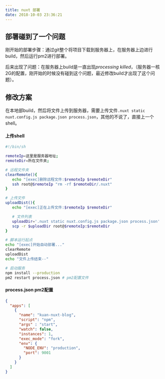 ```yaml
---
title: nuxt 部署
date: 2018-10-03 23:36:21
---
```

## 部署碰到了一个问题
刚开始的部署步骤：通过git整个将项目下载到服务器上，在服务器上边进行build，然后运行pm2进行部署。

后来出现了问题：在服务器上build是一直出现*processing killed*，（服务器一核2G的配置，刚开始的时候没有碰到这个问题，最近修改build才出现了这个问题）。


## 修改方案
在本地部build，然后将文件上传到服务器，需要上传文件`.nuxt static nuxt.config.js package.json process.json`，其他的不说了，直接上一个shell。
#### 上传shell
```bash
#!/bin/sh

remoteIp=这里是服务器地址;
remoteDir=所在文件夹;

# 远程文件夹
clearRemote(){
   echo "[exec]删除远程文件:$remoteIp $remoteDir"
   ssh root@$remoteIp "rm -rf $remoteDir/.nuxt"
}

# 上传文件
uploadDist(){
   echo "[exec]正在上传文件:$remoteIp $remoteDir"

   # 文件列表
   uploadDir='.nuxt static nuxt.config.js package.json process.json'
   scp -r $uploadDir root@$remoteIp:$remoteDir
}

# 脚本运行起点
echo "[exec]开始自动部署..."
clearRemote
uploadDist
echo "文件上传结束--"

# 启动服务
npm install --production
pm2 restart process.json # pm2配置文件

```

#### process.json pm2配置
```json
{
  "apps": [
    {
      "name": "kuan-nuxt-blog",
      "script": "npm",
      "args" : "start",
      "watch": false,
      "instances": 1,
      "exec_mode": "fork",
      "env": {
        "NODE_ENV": "production",
        "port": 9001
      }
    }
  ]
}
```

  